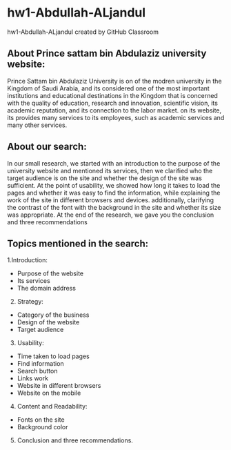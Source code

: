 # hw1-Abdullah-ALjandul
hw1-Abdullah-ALjandul created by GitHub Classroom

## About Prince sattam bin Abdulaziz university website:
Prince Sattam bin Abdulaziz University is on of the modren university in the Kingdom of Saudi Arabia, and its considered one of the most 
important institutions and educational destinations in the Kingdom that is concerned with the quality of education, research and innovation,
scientific vision, its academic reputation, and its connection to the labor market.
on its website, its provides many services to its employees, such as academic services and many other services.


## About our search:
In our small research, we started with an introduction to the purpose of the university website and mentioned its services,
then we clarified who the target audience is on the site and whether the design of the site was sufficient.
At the point of usability, we showed how long it takes to load the pages and whether it was easy to find the information, 
while explaining the work of the site in different browsers and devices.
additionally, clarifying the contrast of the font with the background in the site and whether its size was appropriate.
At the end of the research, we gave you the conclusion and three recommendations


## Topics mentioned in the search:
1.Introduction:
- Purpose of the website
- Its services
- The domain address

2. Strategy:
- Category of the business
- Design of the website
- Target audience

3. Usability:
- Time taken to load pages
- Find information
- Search button
- Links work
- Website in different browsers
- Website on the mobile

4. Content and Readability:
- Fonts on the site
- Background color

5. Conclusion and three recommendations.

